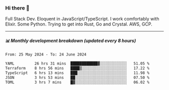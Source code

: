 ### Hi there 👋

Full Stack Dev. Eloquent in JavaScript/TypeScript. I work comfortably with Elixir. Some Python. Trying to get into Rust, Go and Crystal. AWS, GCP.

***

##### 📊 Monthly development breakdown (updated every 8 hours)

<!--START_SECTION:waka-->

```txt
From: 25 May 2024 - To: 24 June 2024

YAML         26 hrs 31 mins  ████████████▓░░░░░░░░░░░░   51.05 %
Terraform    8 hrs 56 mins   ████▒░░░░░░░░░░░░░░░░░░░░   17.22 %
TypeScript   6 hrs 13 mins   ███░░░░░░░░░░░░░░░░░░░░░░   11.98 %
JSON         3 hrs 53 mins   ██░░░░░░░░░░░░░░░░░░░░░░░   07.50 %
TOML         3 hrs 7 mins    █▓░░░░░░░░░░░░░░░░░░░░░░░   06.02 %
```

<!--END_SECTION:waka-->
